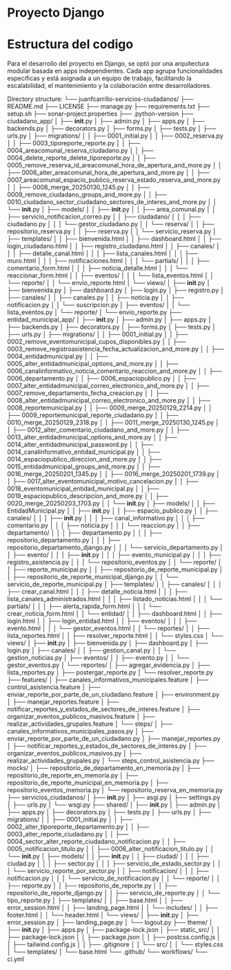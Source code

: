 # Proyecto Django 

# Estructura del codigo 
Para el desarrollo del proyecto en Django, se optó por una arquitectura modular basada en apps independientes. Cada app agrupa funcionalidades específicas y está asignada a un equipo de trabajo, facilitando la escalabilidad, el mantenimiento y la colaboración entre desarrolladores.

Directory structure:
└── juanfcarrillo-servicios-ciudadanos/
    ├── README.md
    ├── LICENSE
    ├── manage.py
    ├── requirements.txt
    ├── setup.sh
    ├── sonar-project.properties
    ├── .python-version
    ├── ciudadano_app/
    │   ├── __init__.py
    │   ├── admin.py
    │   ├── apps.py
    │   ├── backends.py
    │   ├── decorators.py
    │   ├── forms.py
    │   ├── tests.py
    │   ├── urls.py
    │   ├── migrations/
    │   │   ├── 0001_initial.py
    │   │   ├── 0002_reserva.py
    │   │   ├── 0003_tiporeporte_reporte.py
    │   │   ├── 0004_areacomunal_reserva_ciudadano.py
    │   │   ├── 0004_delete_reporte_delete_tiporeporte.py
    │   │   ├── 0005_remove_reserva_id_areacomunal_hora_de_apertura_and_more.py
    │   │   ├── 0006_alter_areacomunal_hora_de_apertura_and_more.py
    │   │   ├── 0007_areacomunal_espacio_publico_reserva_estado_reserva_and_more.py
    │   │   ├── 0008_merge_20250130_1245.py
    │   │   ├── 0009_remove_ciudadano_groups_and_more.py
    │   │   ├── 0010_ciudadano_sector_ciudadano_sectores_de_interes_and_more.py
    │   │   └── __init__.py
    │   ├── models/
    │   │   ├── __init__.py
    │   │   ├── area_comunal.py
    │   │   ├── servicio_notificacion_correo.py
    │   │   ├── ciudadano/
    │   │   │   ├── ciudadano.py
    │   │   │   └── gestor_ciudadano.py
    │   │   └── reserva/
    │   │       ├── repositorio_reserva.py
    │   │       ├── reserva.py
    │   │       └── servicio_reserva.py
    │   ├── templates/
    │   │   ├── bienvenida.html
    │   │   ├── dashboard.html
    │   │   ├── login_ciudadano.html
    │   │   ├── registro_ciudadano.html
    │   │   ├── canales/
    │   │   │   ├── detalle_canal.html
    │   │   │   ├── lista_canales.html
    │   │   │   ├── muro.html
    │   │   │   ├── notificaciones.html
    │   │   │   └── partials/
    │   │   │       ├── comentario_form.html
    │   │   │       ├── noticia_detalle.html
    │   │   │       └── reaccionar_form.html
    │   │   ├── eventos/
    │   │   │   └── lista_eventos.html
    │   │   └── reporte/
    │   │       └── envio_reporte.html
    │   └── views/
    │       ├── __init__.py
    │       ├── bienvenida.py
    │       ├── dashboard.py
    │       ├── login.py
    │       ├── registro.py
    │       ├── canales/
    │       │   ├── canales.py
    │       │   ├── noticia.py
    │       │   ├── notificacion.py
    │       │   └── suscripcion.py
    │       ├── eventos/
    │       │   └── lista_eventos.py
    │       └── reporte/
    │           └── envio_reporte.py
    ├── entidad_municipal_app/
    │   ├── __init__.py
    │   ├── admin.py
    │   ├── apps.py
    │   ├── backends.py
    │   ├── decorators.py
    │   ├── forms.py
    │   ├── tests.py
    │   ├── urls.py
    │   ├── migrations/
    │   │   ├── 0001_initial.py
    │   │   ├── 0002_remove_eventomunicipal_cupos_disponibles.py
    │   │   ├── 0003_remove_registroasistencia_fecha_actualizacion_and_more.py
    │   │   ├── 0004_entidadmunicipal.py
    │   │   ├── 0005_alter_entidadmunicipal_options_and_more.py
    │   │   ├── 0006_canalinformativo_noticia_comentario_reaccion_and_more.py
    │   │   ├── 0006_departamento.py
    │   │   ├── 0006_espaciopublico.py
    │   │   ├── 0007_alter_entidadmunicipal_correo_electronico_and_more.py
    │   │   ├── 0007_remove_departamento_fecha_creacion.py
    │   │   ├── 0008_alter_entidadmunicipal_correo_electronico_and_more.py
    │   │   ├── 0008_reportemunicipal.py
    │   │   ├── 0009_merge_20250129_2214.py
    │   │   ├── 0009_reportemunicipal_reporte_ciudadano.py
    │   │   ├── 0010_merge_20250129_2318.py
    │   │   ├── 0011_merge_20250130_1245.py
    │   │   ├── 0012_alter_comentario_ciudadano_and_more.py
    │   │   ├── 0013_alter_entidadmunicipal_options_and_more.py
    │   │   ├── 0014_alter_entidadmunicipal_password.py
    │   │   ├── 0014_canalinformativo_entidad_municipal.py
    │   │   ├── 0014_espaciopublico_direccion_and_more.py
    │   │   ├── 0015_entidadmunicipal_groups_and_more.py
    │   │   ├── 0016_merge_20250201_1345.py
    │   │   ├── 0016_merge_20250201_1739.py
    │   │   ├── 0017_alter_eventomunicipal_motivo_cancelacion.py
    │   │   ├── 0018_eventomunicipal_entidad_municipal.py
    │   │   ├── 0019_espaciopublico_descripcion_and_more.py
    │   │   ├── 0020_merge_20250203_1703.py
    │   │   └── __init__.py
    │   ├── models/
    │   │   ├── EntidadMunicipal.py
    │   │   ├── __init__.py
    │   │   ├── espacio_publico.py
    │   │   ├── canales/
    │   │   │   ├── __init__.py
    │   │   │   ├── canal_informativo.py
    │   │   │   ├── comentario.py
    │   │   │   ├── noticia.py
    │   │   │   └── reaccion.py
    │   │   ├── departamento/
    │   │   │   ├── departamento.py
    │   │   │   ├── repositorio_departamento.py
    │   │   │   ├── repositorio_departamento_django.py
    │   │   │   └── servicio_departamento.py
    │   │   ├── evento/
    │   │   │   ├── __init__.py
    │   │   │   ├── evento_municipal.py
    │   │   │   ├── registro_asistencia.py
    │   │   │   └── repositorio_eventos.py
    │   │   └── reporte/
    │   │       ├── reporte_municipal.py
    │   │       ├── repositorio_de_reporte_municipal.py
    │   │       ├── repositorio_de_reporte_municipal_django.py
    │   │       └── servicio_de_reporte_municipal.py
    │   ├── templates/
    │   │   ├── canales/
    │   │   │   ├── crear_canal.html
    │   │   │   ├── detalle_noticia.html
    │   │   │   ├── lista_canales_administrados.html
    │   │   │   ├── listado_noticias.html
    │   │   │   └── partials/
    │   │   │       ├── alerta_rapida_form.html
    │   │   │       └── crear_noticia_form.html
    │   │   └── entidad/
    │   │       ├── dashboard.html
    │   │       ├── login.html
    │   │       ├── login_entidad.html
    │   │       ├── eventos/
    │   │       │   ├── evento.html
    │   │       │   └── gestor_eventos.html
    │   │       └── reportes/
    │   │           ├── lista_reportes.html
    │   │           ├── resolver_reporte.html
    │   │           └── styles.css
    │   └── views/
    │       ├── __init__.py
    │       ├── bienvenida.py
    │       ├── dashboard.py
    │       ├── login.py
    │       ├── canales/
    │       │   ├── gestion_canal.py
    │       │   └── gestion_noticias.py
    │       ├── eventos/
    │       │   ├── evento.py
    │       │   └── gestor_eventos.py
    │       └── reportes/
    │           ├── agregar_evidencia.py
    │           ├── lista_reportes.py
    │           ├── postergar_reporte.py
    │           └── resolver_reporte.py
    ├── features/
    │   ├── canales_informativos_municipales.feature
    │   ├── control_asistencia.feature
    │   ├── enviar_reporte_por_parte_de_un_ciudadano.feature
    │   ├── environment.py
    │   ├── manejar_reportes.feature
    │   ├── notificar_reportes_y_estados_de_sectores_de_interes.feature
    │   ├── organizar_eventos_publicos_masivos.feature
    │   ├── realizar_actividades_grupales.feature
    │   └── steps/
    │       ├── canales_informativos_municipales_pasos.py
    │       ├── enviar_reporte_por_parte_de_un_ciudadano.py
    │       ├── manejar_reportes.py
    │       ├── notificar_reportes_y_estados_de_sectores_de_interes.py
    │       ├── organizar_eventos_publicos_masivos.py
    │       ├── realizar_actividades_grupales.py
    │       └── steps_control_asistencia.py
    ├── mocks/
    │   ├── repositorio_de_departamento_en_memoria.py
    │   ├── repositorio_de_reporte_en_memoria.py
    │   ├── repositorio_de_reporte_municipal_en_memoria.py
    │   ├── repositorio_eventos_memoria.py
    │   └── repositorio_reserva_en_memoria.py
    ├── servicios_ciudadanos/
    │   ├── __init__.py
    │   ├── asgi.py
    │   ├── settings.py
    │   ├── urls.py
    │   └── wsgi.py
    ├── shared/
    │   ├── __init__.py
    │   ├── admin.py
    │   ├── apps.py
    │   ├── decorators.py
    │   ├── tests.py
    │   ├── urls.py
    │   ├── migrations/
    │   │   ├── 0001_initial.py
    │   │   ├── 0002_alter_tiporeporte_departamento.py
    │   │   ├── 0003_alter_reporte_ciudadano.py
    │   │   ├── 0004_sector_alter_reporte_ciudadano_notificacion.py
    │   │   ├── 0005_notificacion_titulo.py
    │   │   ├── 0006_alter_notificacion_titulo.py
    │   │   └── __init__.py
    │   ├── models/
    │   │   ├── __init__.py
    │   │   ├── ciudad/
    │   │   │   ├── ciudad.py
    │   │   │   ├── sector.py
    │   │   │   ├── servicio_de_estado_sector.py
    │   │   │   └── servicio_reporte_por_sector.py
    │   │   ├── notificacion/
    │   │   │   ├── notificacion.py
    │   │   │   └── servicio_de_notificacion.py
    │   │   └── reporte/
    │   │       ├── reporte.py
    │   │       ├── repositorio_de_reporte.py
    │   │       ├── repositorio_de_reporte_django.py
    │   │       ├── servicio_de_reporte.py
    │   │       └── tipo_reporte.py
    │   ├── templates/
    │   │   ├── base.html
    │   │   ├── error_session.html
    │   │   ├── landing_page.html
    │   │   └── includes/
    │   │       ├── footer.html
    │   │       └── header.html
    │   └── views/
    │       ├── __init__.py
    │       ├── error_session.py
    │       ├── landing_page.py
    │       └── logout.py
    ├── theme/
    │   ├── __init__.py
    │   ├── apps.py
    │   ├── package-lock.json
    │   ├── static_src/
    │   │   ├── package-lock.json
    │   │   ├── package.json
    │   │   ├── postcss.config.js
    │   │   ├── tailwind.config.js
    │   │   ├── .gitignore
    │   │   └── src/
    │   │       └── styles.css
    │   └── templates/
    │       └── base.html
    └── .github/
        └── workflows/
            └── ci.yml
